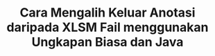 ---
############################# Static ############################
layout: "auto-gen-gist"
draft: false
path: "ms/redaction/java/annotation/xlsm"
otherformats: CSV DOC DOCM DOCX DOT DOTM DOTX PDF POT POTM PPS PPSM PPSX PPT PPTM PPTX RTF XLS XLSX XLT XLTM XLTX  

############################# Head ############################
head_title: "Redaksi XLSM Anotasi melalui Ungkapan Biasa dalam Java"
head_description: "API GroupDocs.Redactions Java membolehkan pembangun menyunting anotasi daripada PDF DOC DOCX RTF XLSX CSV PPT PPTX & imej menggunakan ungkapan biasa dalam Java"

############################# Header ############################
title: "Cara Mengalih Keluar Anotasi daripada XLSM Fail menggunakan Ungkapan Biasa dan Java"
description: "API GroupDocs.Redactions Java membenarkan untuk menyunting, menyembunyikan atau mengalih keluar ulasan sensitif daripada dokumen pemprosesan perkataan, lembaran kerja, pembentangan, PDFs & imej menggunakan ungkapan biasa."

################### SubMenu/Download Button #####################
button:
    enable: true

############################# About ############################
about:
    enable: true
    title: "Apakah Pensanitasi Komen?"
    content: |
        Penyuntingan Teks atau Pembersihan ialah proses mengalih keluar anotasi sulit atau tidak diingini daripada dokumen digital sambil membiarkan seluruh dokumen atau perenggan yang mengandunginya tetap utuh. Redaksi membantu pengguna serta organisasi untuk melindungi maklumat sensitif mereka dengan menyembunyikan atau mengalih keluarnya secara kekal. Menggunakan GroupDocs.Redaction Java pengguna API kini boleh menyunting, menyembunyikan atau mengalih keluar teks sensitif daripada dokumen pemprosesan perkataan, lembaran kerja, pembentangan, PDF dan fail imej raster. API menyediakan pelbagai pilihan dan kaedah untuk redaksi maklumat peribadi dalam dokumen. Ia menyokong carian dan suntingan menggunakan ungkapan biasa, penggunaan suntingan tekstual (kod pengecualian) atau grafik (segi empat tepat berwarna) dan banyak lagi. Jadi mengapa tidak mencubanya dan mengautomasikan proses redaksi dokumen anda dengan memuat turun API dan meneroka ciri asas dan lanjutannya.

############################# Steps ############################
steps:
    enable: true
    block:
    - title_left: "Redaksi XLSM Anotasi menggunakan Ungkapan Biasa dalam Java"
      content_left: |
        GroupDocs.Redaction membolehkan anda menyunting data yang bersifat sensitif atau peribadi dengan mudah daripada dokumen anda. Kes redaksi yang paling popular ialah mengalih keluar anotasi daripada dokumen. 

        Kod berikut boleh digunakan untuk menggunakan redaksi anotasi pada dokumen menggunakan ungkapan biasa. Ia membenarkan pengguna menggantikan semua ulasan, merujuk "john" dengan "[disunting]" sebagai kod pengecualian,

      title_right: "Alih keluar Data Sensitif daripada XLSM Komen"
      content_right: |
        * Buat contoh kelas [Redactor](https://apireference.groupdocs.com/redaction/java/com.groupdocs.redaction/Redactor) & muat naik fail XLSM
        * Buat contoh kelas [AnnotationRedaction](https://apireference.groupdocs.com/redaction/java/com.groupdocs.redaction.redactions/AnnotationRedaction)
        * Panggil kaedah redactor.apply dengan objek kelas AnnotationRedaction
        * Panggil kaedah redactor.save untuk menyimpan perubahan 

      gisthash: "75d727ec8cec6c416b307caeee59f44b"
      gistfile: "AnnotationRedaction.java"
      
    - title_left: "Keperluan Sistem"
      content_left: |
        GroupDocs.Redaction for Java API disokong pada semua platform dan sistem pengendalian utama. Untuk panduan keperluan sistem yang lengkap, sila lawati [keperluan sistem](https://docs.groupdocs.com/redaction/java/system-requirements) Sebelum melaksanakan kod di bawah, sila pastikan anda mempunyai prasyarat berikut dipasang pada sistem anda :
        * Sistem Pengendalian: Microsoft Windows, Linux, MacOS
        * Persekitaran Pembangunan: NetBeans, Intellij IDEA, Eclipse dll
        * Java Persekitaran Masa Jalan: J2SE 6.0 dan ke atas
        * Dapatkan versi terkini GroupDocs.Redaction for Java daripada [Maven](https://repository.groupdocs.com/webapp/#/artifacts/browse/tree/General/repo/com/groupdocs/groupdocs-redaction)
        
      title_right: "Bagaimana untuk Menggunakan GroupDocs.Redaction?"
      content_right: |
        * Benarkan pengguna menambah format dokumen tersuai dan jenis suntingan
        * Tiada perisian tambahan diperlukan untuk mengalih keluar maklumat sensitif
        * Keupayaan untuk menetapkan dokumen pemaparan julat halaman sebagai PDF
        * Cara mudah untuk menyunting pelbagai jenis metadata: nama pengarang, versi, tajuk, subjek, penerangan dan banyak lagi
        * Pengekstrakan maklumat dokumen - jenis fail, kiraan halaman dsb.

############################# Demos ############################
demos:
    enable: true
############################# About Formats ############################
about_formats:
    enable: true
############################# More Formats ############################
more_formats:
    enable: true

############################# Back to top ###############################
back_to_top:
    enable: true
---